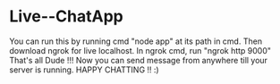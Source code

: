 # Live--ChatApp
You can run this by running cmd "node app" at its path in cmd.
Then download ngrok for live localhost.
In ngrok cmd, run "ngrok http 9000"
That's all Dude !!!
Now you can send message from anywhere till your server is running.
HAPPY CHATTING !! :)
